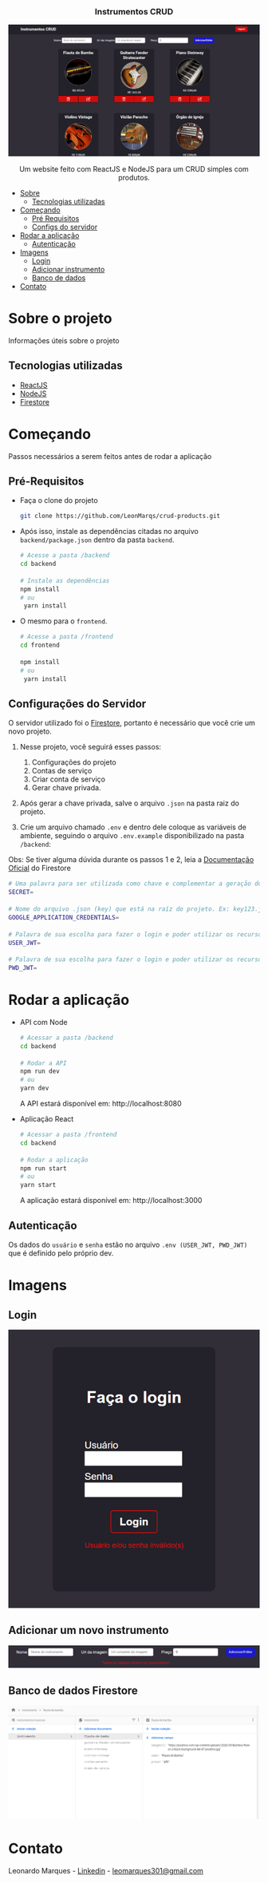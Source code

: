 <!-- PROJECT LOGO -->
<br />

<h3 align="center">Instrumentos CRUD</h3>

![Imagem principal](/imgs/main.png?raw=true)


  <p align="center">
    Um website feito com ReactJS e NodeJS para um CRUD simples com produtos.
    <br />
    <!-- <a href="">View Demo</a> -->
  </p>

<!-- TABLE OF CONTENTS -->
* [Sobre](#sobre-o-projeto)
   * [Tecnologias utilizadas](#tecnologias-utilizadas)
* [Começando](#começando)
   * [Pré Requisitos](#pré-requisitos)
   * [Configs do servidor](#configurações-do-servidor)
* [Rodar a aplicação](#rodar-a-aplicação)
   * [Autenticação](#autenticação)
* [Imagens](#imagens)
  * [Login](#login)
  * [Adicionar instrumento](#adicionar-um-novo-instrumento)
  * [Banco de dados](#banco-de-dados-firestore)
* [Contato](#contato)

<!-- Sobre o projeto -->
# Sobre o projeto
Informações úteis sobre o projeto

## Tecnologias utilizadas

* [ReactJS](https://reactjs.org/)
* [NodeJS](https://nodejs.org/en/)
* [Firestore](https://firebase.google.com/products/firestore)

<!-- GETTING STARTED -->

# Começando
Passos necessários a serem feitos antes de rodar a aplicação

## Pré-Requisitos

* Faça o clone do projeto
  ```sh
  git clone https://github.com/LeonMarqs/crud-products.git
  ```

* Após isso, instale as dependências citadas no arquivo `backend/package.json` dentro da pasta `backend`.
  ```sh
  # Acesse a pasta /backend
  cd backend

  # Instale as dependências
  npm install 
  # ou
   yarn install
  ```

* O mesmo para o `frontend`.
  ```sh
  # Acesse a pasta /frontend
  cd frontend

  npm install 
  # ou
   yarn install
  ```

## Configurações do Servidor

O servidor utilizado foi o [Firestore](https://firebase.google.com/products/firestore), portanto é necessário que você crie um novo projeto. 

1. Nesse projeto, você seguirá esses passos:
    1. Configurações do projeto
    1. Contas de serviço
    1. Criar conta de serviço
    1. Gerar chave privada.

2. Após gerar a chave privada, salve o arquivo `.json` na pasta raiz do projeto.

3. Crie um arquivo chamado `.env` e dentro dele coloque as variáveis de ambiente, seguindo o arquivo `.env.example` disponibilizado na pasta `/backend`:

Obs: Se tiver alguma dúvida durante os passos 1 e 2, leia a [Documentação Oficial](https://firebase.google.com/docs/admin/setup?hl=pt-br#initialize-sdk) do Firestore 

  
  ```sh
  # Uma palavra para ser utilizada como chave e complementar a geração do token'
  SECRET=

  # Nome do arquivo .json (key) que está na raíz do projeto. Ex: key123.json
  GOOGLE_APPLICATION_CREDENTIALS=

  # Palavra de sua escolha para fazer o login e poder utilizar os recursos da API (usuário)
  USER_JWT=

  # Palavra de sua escolha para fazer o login e poder utilizar os recursos da API (senha)
  PWD_JWT=                                             
  ``` 
# Rodar a aplicação

* API com Node
  ```sh
  # Acessar a pasta /backend
  cd backend

  # Rodar a API
  npm run dev
  # ou 
  yarn dev	
  ```
  A API estará disponível em: http://localhost:8080

* Aplicação React
  ```sh
  # Acessar a pasta /frontend
  cd backend

  # Rodar a aplicação
  npm run start
  # ou 
  yarn start	
  ```
  A aplicação estará disponível em: http://localhost:3000
  
 ## Autenticação
  
  Os dados do `usuário` e `senha` estão no arquivo `.env (USER_JWT, PWD_JWT)` que é definido pelo próprio dev.

# Imagens

## Login

![Login-Erro](/imgs/login-error.png?raw=true)

## Adicionar um novo instrumento

![Add-Erro](/imgs/add-error.png?raw=true)

## Banco de dados Firestore
![Banco-firestore](/imgs/firestore.png?raw=true)
<!-- CONTACT -->
# Contato

Leonardo Marques - [Linkedin](https://www.linkedin.com/in/leonardo-marques-ti/) - leomarques301@gmail.com

